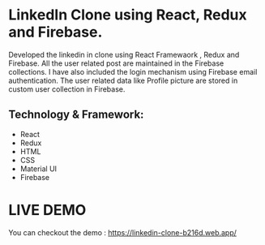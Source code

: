 # LinkedIn Clone using React, Redux and Firebase.

Developed the linkedin in clone using React Framewaork , Redux and Firebase. All the user related post are maintained in the Firebase collections.
I have also included the login mechanism using Firebase email authentication. The user related data like Profile picture are stored in custom user collection in Firebase.

## Technology & Framework:
- React
- Redux
- HTML
- CSS
- Material UI
- Firebase

# LIVE DEMO

You can checkout the demo : https://linkedin-clone-b216d.web.app/
